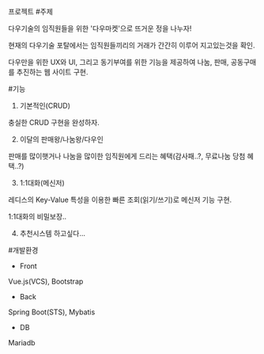 프로젝트
#주제

다우기술의 임직원들을 위한 '다우마켓'으로 뜨거운 정을 나누자!

현재의 다우기술 포탈에서는 임직원들끼리의 거래가 간간히 이루어 지고있는것을 확인.

다우만을 위한 UX와 UI, 그리고 동기부여를 위한 기능을 제공하여 나눔, 판매, 공동구매를 추진하는 웹 사이트 구현.

 

#기능

1) 기본적인(CRUD)

 충실한 CRUD 구현을 완성하자.

2) 이달의 판매왕/나눔왕/다우인

 판매를 많이햇거나 나눔을 많이한 임직원에게 드리는 혜택(감사패..?, 무료나눔 당첨 혜택..?)

3) 1:1대화(메신저)

 레디스의 Key-Value 특성을 이용한 빠른 조회(읽기/쓰기)로 메신저 기능 구현.

 1:1대화의 비밀보장..

4) 추천시스템 하고싶다...

 

#개발환경 

 - Front

  Vue.js(VCS), Bootstrap

 - Back

  Spring Boot(STS), Mybatis

 - DB

 Mariadb
